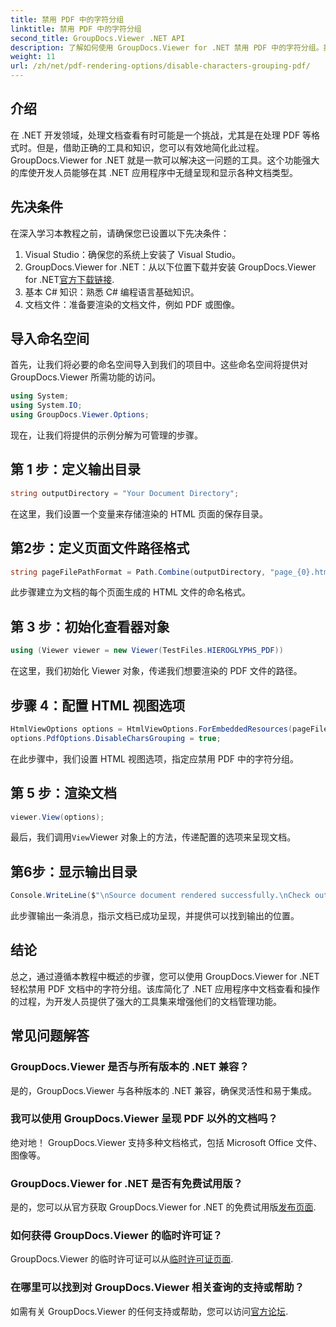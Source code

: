 ```yaml
---
title: 禁用 PDF 中的字符分组
linktitle: 禁用 PDF 中的字符分组
second_title: GroupDocs.Viewer .NET API
description: 了解如何使用 GroupDocs.Viewer for .NET 禁用 PDF 中的字符分组。按照我们的分步教程进行无缝文档渲染。
weight: 11
url: /zh/net/pdf-rendering-options/disable-characters-grouping-pdf/
---
```

## 介绍
在 .NET 开发领域，处理文档查看有时可能是一个挑战，尤其是在处理 PDF 等格式时。但是，借助正确的工具和知识，您可以有效地简化此过程。 GroupDocs.Viewer for .NET 就是一款可以解决这一问题的工具。这个功能强大的库使开发人员能够在其 .NET 应用程序中无缝呈现和显示各种文档类型。
## 先决条件
在深入学习本教程之前，请确保您已设置以下先决条件：
1. Visual Studio：确保您的系统上安装了 Visual Studio。
2.  GroupDocs.Viewer for .NET：从以下位置下载并安装 GroupDocs.Viewer for .NET[官方下载链接](https://releases.groupdocs.com/viewer/net/).
3. 基本 C# 知识：熟悉 C# 编程语言基础知识。
4. 文档文件：准备要渲染的文档文件，例如 PDF 或图像。

## 导入命名空间
首先，让我们将必要的命名空间导入到我们的项目中。这些命名空间将提供对 GroupDocs.Viewer 所需功能的访问。

```csharp
using System;
using System.IO;
using GroupDocs.Viewer.Options;
```

现在，让我们将提供的示例分解为可管理的步骤。
## 第 1 步：定义输出目录
```csharp
string outputDirectory = "Your Document Directory";
```
在这里，我们设置一个变量来存储渲染的 HTML 页面的保存目录。
## 第2步：定义页面文件路径格式
```csharp
string pageFilePathFormat = Path.Combine(outputDirectory, "page_{0}.html");
```
此步骤建立为文档的每个页面生成的 HTML 文件的命名格式。
## 第 3 步：初始化查看器对象
```csharp
using (Viewer viewer = new Viewer(TestFiles.HIEROGLYPHS_PDF))
```
在这里，我们初始化 Viewer 对象，传递我们想要渲染的 PDF 文件的路径。
## 步骤 4：配置 HTML 视图选项
```csharp
HtmlViewOptions options = HtmlViewOptions.ForEmbeddedResources(pageFilePathFormat);
options.PdfOptions.DisableCharsGrouping = true;
```
在此步骤中，我们设置 HTML 视图选项，指定应禁用 PDF 中的字符分组。
## 第 5 步：渲染文档
```csharp
viewer.View(options);
```
最后，我们调用`View`Viewer 对象上的方法，传递配置的选项来呈现文档。
## 第6步：显示输出目录
```csharp
Console.WriteLine($"\nSource document rendered successfully.\nCheck output in {outputDirectory}.");
```
此步骤输出一条消息，指示文档已成功呈现，并提供可以找到输出的位置。

## 结论
总之，通过遵循本教程中概述的步骤，您可以使用 GroupDocs.Viewer for .NET 轻松禁用 PDF 文档中的字符分组。该库简化了 .NET 应用程序中文档查看和操作的过程，为开发人员提供了强大的工具集来增强他们的文档管理功能。
## 常见问题解答
### GroupDocs.Viewer 是否与所有版本的 .NET 兼容？
是的，GroupDocs.Viewer 与各种版本的 .NET 兼容，确保灵活性和易于集成。
### 我可以使用 GroupDocs.Viewer 呈现 PDF 以外的文档吗？
绝对地！ GroupDocs.Viewer 支持多种文档格式，包括 Microsoft Office 文件、图像等。
### GroupDocs.Viewer for .NET 是否有免费试用版？
是的，您可以从官方获取 GroupDocs.Viewer for .NET 的免费试用版[发布页面](https://releases.groupdocs.com/).
### 如何获得 GroupDocs.Viewer 的临时许可证？
GroupDocs.Viewer 的临时许可证可以从[临时许可证页面](https://purchase.groupdocs.com/temporary-license/).
### 在哪里可以找到对 GroupDocs.Viewer 相关查询的支持或帮助？
如需有关 GroupDocs.Viewer 的任何支持或帮助，您可以访问[官方论坛](https://forum.groupdocs.com/c/viewer/9).